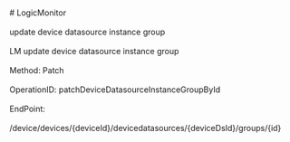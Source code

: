 <br>#     LogicMonitor</br>
<br>update device datasource instance group </br>
<br>LM update device datasource instance group</br>
<br>Method: Patch</br>
<br>OperationID: patchDeviceDatasourceInstanceGroupById</br>
<br>EndPoint:</br>
<br>/device/devices/{deviceId}/devicedatasources/{deviceDsId}/groups/{id}</br>

